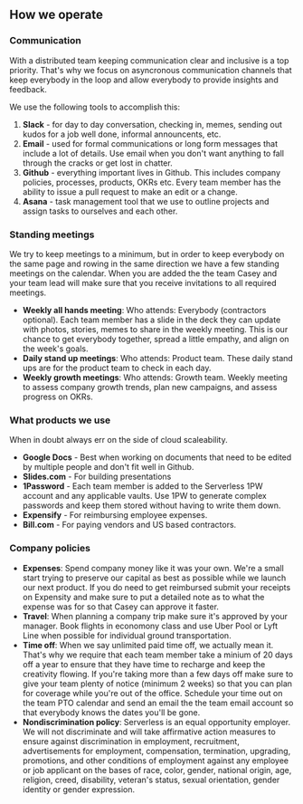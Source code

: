 ## How we operate

### Communication

With a distributed team keeping communication clear and inclusive is a top priority. That's why we focus on asyncronous communication channels that keep everybody in the loop and allow everybody to provide insights and feedback.

We use the following tools to accomplish this:

1. **Slack** - for day to day conversation, checking in, memes, sending out kudos for a job well done, informal announcents, etc.
2. **Email** - used for formal communications or long form messages that include a lot of details. Use email when you don't want anything to fall through the cracks or get lost in chatter.
3. **Github** - everything important lives in Github. This includes company policies, processes, products, OKRs etc. Every team member has the ability to issue a pull request to make an edit or a change.
4. **Asana** - task management tool that we use to outline projects and assign tasks to ourselves and each other.

### Standing meetings

We try to keep meetings to a minimum, but in order to keep everybody on the same page and rowing in the same direction we have a few standing meetings on the calendar. When you are added the the team Casey and your team lead will make sure that you receive invitations to all required meetings.

- **Weekly all hands meeting**: Who attends: Everybody (contractors optional). Each team member has a slide in the deck they can update with photos, stories, memes to share in the weekly meeting. This is our chance to get everybody together, spread a little empathy, and align on the week's goals.
- **Daily stand up meetings**: Who attends: Product team. These daily stand ups are for the product team to check in each day.
- **Weekly growth meetings**: Who attends: Growth team. Weekly meeting to assess company growth trends, plan new campaigns, and assess progress on OKRs.

### What products we use

When in doubt always err on the side of cloud scaleability. 

- **Google Docs** - Best when working on documents that need to be edited by multiple people and don't fit well in Github.
- **Slides.com** - For building presentations
- **1Password** - Each team member is added to the Serverless 1PW account and any applicable vaults. Use 1PW to generate complex passwords and keep them stored without having to write them down.
- **Expensify** - For reimbursing employee expenses.
- **Bill.com** - For paying vendors and US based contractors.

### Company policies

- **Expenses**: Spend company money like it was your own. We're a small start trying to preserve our capital as best as possible while we launch our next product. If you do need to get reimbursed submit your receipts on Expensity and make sure to put a detailed note as to what the expense was for so that Casey can approve it faster.
- **Travel**: When planning a company trip make sure it's approved by your manager. Book flights in economony class and use Uber Pool or Lyft Line when possible for individual ground transportation.
- **Time off**: When we say unlimited paid time off, we actually mean it. That's why we require that each team member take a minium of 20 days off a year to ensure that they have time to recharge and keep the creativity flowing. If you're taking more than a few days off make sure to give your team plenty of notice (minimum 2 weeks) so that you can plan for coverage while you're out of the office. Schedule your time out on the team PTO calendar and send an email the the team email account so that everybody knows the dates you'll be gone.
- **Nondiscrimination policy**: Serverless is an equal opportunity employer. We will not discriminate and will take affirmative action measures to ensure against discrimination in employment, recruitment, advertisements for employment, compensation, termination, upgrading, promotions, and other conditions of employment against any employee or job applicant on the bases of race, color, gender, national origin, age, religion, creed, disability, veteran's status, sexual orientation, gender identity or gender expression.
